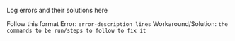 Log errors and their solutions here

Follow this format
Error: `error-description lines`
Workaround/Solution: `the commands to be run/steps to follow to fix it`